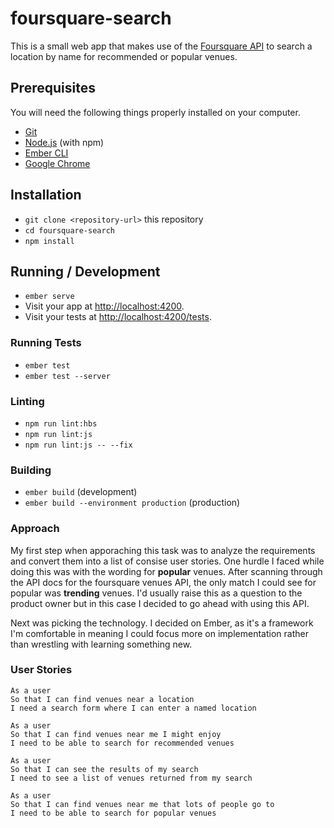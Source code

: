 # foursquare-search

This is a small web app that makes use of the [Foursquare API](https://developer.foursquare.com/) to search a location by name for recommended or popular venues.

## Prerequisites

You will need the following things properly installed on your computer.

* [Git](https://git-scm.com/)
* [Node.js](https://nodejs.org/) (with npm)
* [Ember CLI](https://ember-cli.com/)
* [Google Chrome](https://google.com/chrome/)

## Installation

* `git clone <repository-url>` this repository
* `cd foursquare-search`
* `npm install`

## Running / Development

* `ember serve`
* Visit your app at [http://localhost:4200](http://localhost:4200).
* Visit your tests at [http://localhost:4200/tests](http://localhost:4200/tests).


### Running Tests

* `ember test`
* `ember test --server`

### Linting

* `npm run lint:hbs`
* `npm run lint:js`
* `npm run lint:js -- --fix`

### Building

* `ember build` (development)
* `ember build --environment production` (production)

### Approach

My first step when apporaching this task was to analyze the requirements and convert them into a list of consise user stories.
One hurdle I faced while doing this was with the wording for **popular** venues. After scanning through the API docs for the foursquare venues API, the only match I could see for popular was **trending** venues. I'd usually raise this as a question to the product owner but in this case I decided to go ahead with using this API.

Next was picking the technology. I decided on Ember, as it's a framework I'm comfortable in meaning I could focus more on implementation rather than wrestling with learning something new.

### User Stories
```
As a user
So that I can find venues near a location
I need a search form where I can enter a named location

As a user
So that I can find venues near me I might enjoy
I need to be able to search for recommended venues

As a user
So that I can see the results of my search
I need to see a list of venues returned from my search

As a user
So that I can find venues near me that lots of people go to
I need to be able to search for popular venues
```

